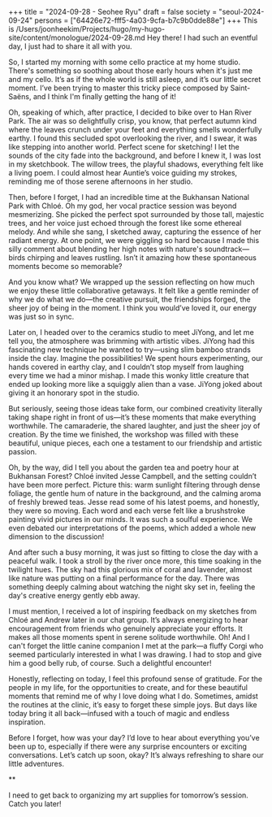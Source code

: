 +++
title = "2024-09-28 - Seohee Ryu"
draft = false
society = "seoul-2024-09-24"
persons = ["64426e72-fff5-4a03-9cfa-b7c9b0dde88e"]
+++
This is /Users/joonheekim/Projects/hugo/my-hugo-site/content/monologue/2024-09-28.md
Hey there! I had such an eventful day, I just had to share it all with you.

So, I started my morning with some cello practice at my home studio. There's something so soothing about those early hours when it's just me and my cello. It’s as if the whole world is still asleep, and it’s our little secret moment. I’ve been trying to master this tricky piece composed by Saint-Saëns, and I think I'm finally getting the hang of it!

Oh, speaking of which, after practice, I decided to bike over to Han River Park. The air was so delightfully crisp, you know, that perfect autumn kind where the leaves crunch under your feet and everything smells wonderfully earthy. I found this secluded spot overlooking the river, and I swear, it was like stepping into another world. Perfect scene for sketching! I let the sounds of the city fade into the background, and before I knew it, I was lost in my sketchbook. The willow trees, the playful shadows, everything felt like a living poem. I could almost hear Auntie’s voice guiding my strokes, reminding me of those serene afternoons in her studio.

Then, before I forget, I had an incredible time at the Bukhansan National Park with Chloé. Oh my god, her vocal practice session was beyond mesmerizing. She picked the perfect spot surrounded by those tall, majestic trees, and her voice just echoed through the forest like some ethereal melody. And while she sang, I sketched away, capturing the essence of her radiant energy. At one point, we were giggling so hard because I made this silly comment about blending her high notes with nature's soundtrack—birds chirping and leaves rustling. Isn’t it amazing how these spontaneous moments become so memorable?

And you know what? We wrapped up the session reflecting on how much we enjoy these little collaborative getaways. It felt like a gentle reminder of why we do what we do—the creative pursuit, the friendships forged, the sheer joy of being in the moment. I think you would’ve loved it, our energy was just so in sync. 

Later on, I headed over to the ceramics studio to meet JiYong, and let me tell you, the atmosphere was brimming with artistic vibes. JiYong had this fascinating new technique he wanted to try—using slim bamboo strands inside the clay. Imagine the possibilities! We spent hours experimenting, our hands covered in earthy clay, and I couldn’t stop myself from laughing every time we had a minor mishap. I made this wonky little creature that ended up looking more like a squiggly alien than a vase. JiYong joked about giving it an honorary spot in the studio. 

But seriously, seeing those ideas take form, our combined creativity literally taking shape right in front of us—it’s these moments that make everything worthwhile. The camaraderie, the shared laughter, and just the sheer joy of creation. By the time we finished, the workshop was filled with these beautiful, unique pieces, each one a testament to our friendship and artistic passion.

Oh, by the way, did I tell you about the garden tea and poetry hour at Bukhansan Forest? Chloé invited Jesse Campbell, and the setting couldn’t have been more perfect. Picture this: warm sunlight filtering through dense foliage, the gentle hum of nature in the background, and the calming aroma of freshly brewed teas. Jesse read some of his latest poems, and honestly, they were so moving. Each word and each verse felt like a brushstroke painting vivid pictures in our minds. It was such a soulful experience. We even debated our interpretations of the poems, which added a whole new dimension to the discussion!

And after such a busy morning, it was just so fitting to close the day with a peaceful walk. I took a stroll by the river once more, this time soaking in the twilight hues. The sky had this glorious mix of coral and lavender, almost like nature was putting on a final performance for the day. There was something deeply calming about watching the night sky set in, feeling the day's creative energy gently ebb away.

I must mention, I received a lot of inspiring feedback on my sketches from Chloé and Andrew later in our chat group. It’s always energizing to hear encouragement from friends who genuinely appreciate your efforts. It makes all those moments spent in serene solitude worthwhile. Oh! And I can't forget the little canine companion I met at the park—a fluffy Corgi who seemed particularly interested in what I was drawing. I had to stop and give him a good belly rub, of course. Such a delightful encounter!

Honestly, reflecting on today, I feel this profound sense of gratitude. For the people in my life, for the opportunities to create, and for these beautiful moments that remind me of why I love doing what I do. Sometimes, amidst the routines at the clinic, it’s easy to forget these simple joys. But days like today bring it all back—infused with a touch of magic and endless inspiration.

Before I forget, how was your day? I’d love to hear about everything you’ve been up to, especially if there were any surprise encounters or exciting conversations. Let’s catch up soon, okay? It’s always refreshing to share our little adventures.

**

I need to get back to organizing my art supplies for tomorrow’s session. Catch you later!

